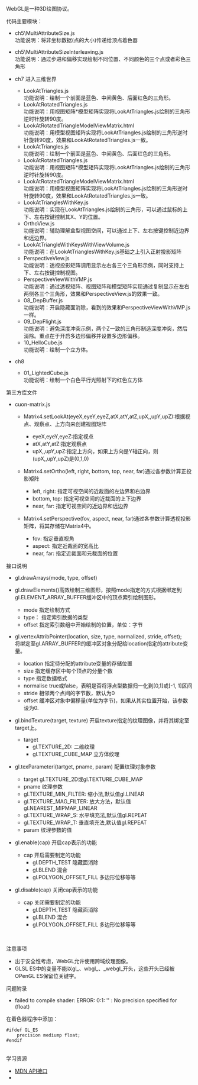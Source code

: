 WebGL是一种3D绘图协议。

代码主要模块：

- ch5\MultiAttributeSize.js<br/>
功能说明：将非坐标数据(点的大小)传递给顶点着色器

- ch5\MultiAttributeSizeInterleaving.js<br/>
功能说明：通过步进和偏移实现绘制不同位置、不同颜色的三个点或者彩色三角形

- ch7 进入三维世界
    - LookAtTriangles.js</br>
    功能说明：绘制一个前面是蓝色、中间黄色、后面红色的三角形。
    - LookAtRotatedTriangles.js</br>
    功能说明：用视图矩阵*模型矩阵实现将LookAtTriangles.js绘制的三角形逆时针旋转90度。
    - LookAtRotatedTriangleModelViewMatrix.html</br>
    功能说明：用模型视图矩阵实现将LookAtTriangles.js绘制的三角形逆时针旋转90度，效果和LookAtRotatedTriangles.js一致。
    - LookAtTriangles.js<br/>
    功能说明：绘制一个前面是蓝色、中间黄色、后面红色的三角形。
    - LookAtRotatedTriangles.js<br/>
    功能说明：用视图矩阵*模型矩阵实现将LookAtTriangles.js绘制的三角形逆时针旋转90度。
    - LookAtRotatedTriangleModelViewMatrix.html<br/>
    功能说明：用模型视图矩阵实现将LookAtTriangles.js绘制的三角形逆时针旋转90度，效果和LookAtRotatedTriangles.js一致。
    - LookAtTrianglesWithKey.js<br/>
    功能说明：实现在LookAtTriangles.js绘制的三角形，可以通过鼠标的上下、左右按键控制其X、Y的位置。
    - OrthoView.js<br/>
    功能说明：辅助理解盒型视图空间，可以通过上下、左右按键控制近边界和远边界。
    - LookAtTriangleWithKeysWithViewVolume.js<br/>
    功能说明：在LookAtTrianglesWithKey.js基础之上引入正射投影矩阵
    - PerspectiveView.js<br/>
    功能说明：透视投影矩阵调用显示左右各三个三角形示例，同时支持上下、左右按键控制视图。
    - PerspectiveViewWithVMP.js<br/>
    功能说明：通过透视矩阵、视图矩阵和模型矩阵实现通过复制显示在左右两侧各三个三角形，效果和PerspectiveView.js的效果一致。
    - 08_DepBuffer.js<br/>
    功能说明：开启隐藏面消除，看到的效果和PerspectiveViewWithVMP.js一样。
    - 09_DepFlight.js<br/>
    功能说明：避免深度冲突示例，两个Z一致的三角形制造深度冲突，然后消除。重点在于开启多边形偏移并设置多边形偏移。
    - 10_HelloCube.js<br/>
    功能说明：绘制一个立方体。
- ch8
    - 01_LightedCube.js<br/>
    功能说明：绘制一个白色平行光照射下的红色立方体
    
第三方库文件
- cuon-matrix.js
    - Matrix4.setLookAt(eyeX,eyeY,eyeZ,atX,atY,atZ,upX,,upY,upZ):根据视点、观察点、上方向来创建视图矩阵
        - eyeX,eyeY,eyeZ:指定视点
        - atX,atY,atZ:指定观察点
        - upX,,upY,upZ:指定上方向，如果上方向是Y轴正向，则(upX,,upY,upZ)是(0,1,0)
    
    - Matrix4.setOrtho(left, right, bottom, top, near, far)通过各参数计算正投影矩阵
        - left, right:  指定可视空间的近裁面的左边界和右边界
        - bottom, top:  指定可视空间的近裁面的上下边界
        - near, far:    指定可视空间的近边界和远边界
    
    - Matrix4.setPerspective(fov, aspect, near, far)通过各参数计算透视投影矩阵，将其存储在Matrix4中。<br/>
        - fov:          指定垂直视角
        - aspect:       指定近裁面的宽高比
        - near, far:    指定近裁面和元裁面的位置

接口说明
- gl.drawArrays(mode, type, offset)
- gl.drawElements()高效绘制三维图形，按照mode指定的方式根据绑定到gl.ELEMENT_ARRAY_BUFFER缓冲区中的顶点索引绘制图形。
    - mode       指定绘制方式
    - type：     指定索引数据的类型
    - offset     指定索引数组中开始绘制的位置，单位：字节

- gl.vertexAttribPointer(location, size, type, normalized, stride, offset);<br/>
    将绑定至gl.ARRAY_BUFFER的缓冲区对象分配给location指定的attribute变量。
    - location 指定待分配的attribute变量的存储位置
    - size         指定缓存区中每个顶点的分量个数
    - type         指定数据格式
    - normalise    true或false，表明是否将浮点型数据归一化到[0,1]或[-1, 1]区间
    - stride       相邻两个点间的字节数，默认为0
    - offset       缓冲区对象中偏移量(单位为字节)，如果从其实位置开始，该参数设为0.

- gl.bindTexture(target, texture)
    开启texture指定的纹理图像，并将其绑定至target上。
    - target
        - gl.TEXTURE_2D:        二维纹理
        - gl.TEXTURE_CUBE_MAP      立方体纹理

- gl.texParameteri(tartget, pname, param)
   配置纹理对象参数
   - target         gl.TEXTURE_2D或gl.TEXTURE_CUBE_MAP
   - pname          纹理参数
    - gl.TEXTURE_MIN_FILTER:    缩小法,默认值gl.LINEAR
    - gl.TEXTURE_MAG_FILTER:    放大方法，默认值gl.NEAREST_MIPMAP_LINEAR
    - gl.TEXTURE_WRAP_S:        水平填充法,默认值gl.REPEAT
    - gl.TEXTURE_WRAP_T:        垂直填充法,默认值gl.REPEAT
   - param          纹理参数的值

- gl.enable(cap) 开启cap表示的功能
    - cap           开启需要制定的功能
        - gl.DEPTH_TEST             隐藏面消除
        - gl.BLEND                  混合
        - gl.POLYGON_OFFSET_FILL    多边形位移等等
- gl.disable(cap) 关闭cap表示的功能
    - cap           关闭需要制定的功能
        - gl.DEPTH_TEST             隐藏面消除
        - gl.BLEND                  混合
        - gl.POLYGON_OFFSET_FILL    多边形位移等等
<br/>

注意事项<br/>
- 出于安全性考虑，WebGL允许使用跨域纹理图像。
- GLSL ES中的变量不能以gl_、wbgl_、_webgl_开头，这些开头已经被OPenGL ES保留位关键字。

问题附录<br/>

- failed to compile shader: ERROR: 0:1: '' : No precision specified for (float)<br/>

在着色器程序中添加：
```$JavaScript
#ifdef GL_ES
    precision mediump float;
#endif
```

<br/>
学习资源

- [MDN API接口](https://developer.mozilla.org/zh-CN/docs/Web/API/WebGLRenderingContext/vertexAttribPointer)
- []()